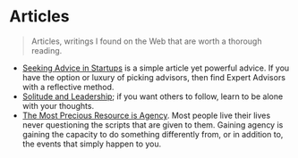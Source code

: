 # Articles

> Articles, writings I found on the Web that are worth a thorough reading.

- [Seeking Advice in Startups](https://nuances.substack.com/p/seeking-advice-in-startups) is a simple article yet powerful advice. If you have the option or luxury of picking advisors, then find Expert Advisors with a reflective method.
- [Solitude and Leadership](https://theamericanscholar.org/solitude-and-leadership/); if you want others to follow, learn to be alone with your thoughts.
- [The Most Precious Resource is Agency](https://simonsarris.substack.com/p/the-most-precious-resource-is-agency). Most people live their lives never questioning the scripts that are given to them. Gaining agency is gaining the capacity to do something differently from, or in addition to, the events that simply happen to you.